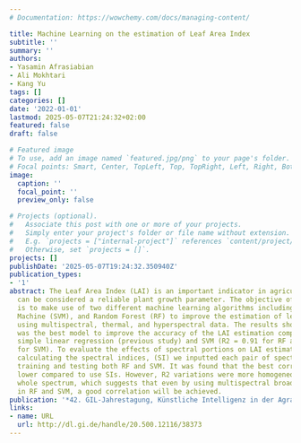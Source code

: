 ```yaml
---
# Documentation: https://wowchemy.com/docs/managing-content/

title: Machine Learning on the estimation of Leaf Area Index
subtitle: ''
summary: ''
authors:
- Yasamin Afrasiabian
- Ali Mokhtari
- Kang Yu
tags: []
categories: []
date: '2022-01-01'
lastmod: 2025-05-07T21:24:32+02:00
featured: false
draft: false

# Featured image
# To use, add an image named `featured.jpg/png` to your page's folder.
# Focal points: Smart, Center, TopLeft, Top, TopRight, Left, Right, BottomLeft, Bottom, BottomRight.
image:
  caption: ''
  focal_point: ''
  preview_only: false

# Projects (optional).
#   Associate this post with one or more of your projects.
#   Simply enter your project's folder or file name without extension.
#   E.g. `projects = ["internal-project"]` references `content/project/deep-learning/index.md`.
#   Otherwise, set `projects = []`.
projects: []
publishDate: '2025-05-07T19:24:32.350940Z'
publication_types:
- '1'
abstract: The Leaf Area Index (LAI) is an important indicator in agriculture that
  can be considered a reliable plant growth parameter. The objective of this study
  is to make use of two different machine learning algorithms including Support Vector
  Machine (SVM), and Random Forest (RF) to improve the estimation of leaf area index
  using multispectral, thermal, and hyperspectral data. The results showed that RF
  was the best model to improve the accuracy of the LAI estimation compared to the
  simple linear regression (previous study) and SVM (R2 = 0.91 for RF and R2 = 0.87
  for SVM). To evaluate the effects of spectral portions on LAI estimation without
  calculating the spectral indices, (SI) we inputted each pair of spectral bands for
  training and testing both RF and SVM. It was found that the best correlation was
  lower compared to use SIs. However, R2 variations were more homogeneous across the
  whole spectrum, which suggests that even by using multispectral broadband bands
  in RF and SVM, a good correlation will be achieved.
publication: '*42. GIL-Jahrestagung, Künstliche Intelligenz in der Agrar- und Ernährungswirtschaft*'
links:
- name: URL
  url: http://dl.gi.de/handle/20.500.12116/38373
---
```

